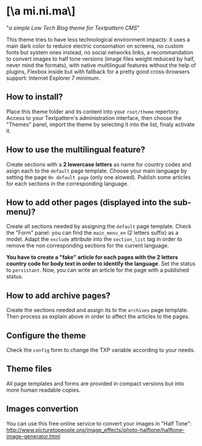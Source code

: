 # [\a mi.ni.ma\\]
"_a simple Low Tech Blog theme for Textpattern CMS_"

This theme tries to have less technological environment impacts: it uses a main dark color to reduice electric consomation on screens, no custom fonts but system ones instead, no social networks links, a recommandation to convert images to half tone versions (image files weight reduiced by half, never mind the formats), with native multilingual features without the help of plugins, Flexbox inside but with fallback for a pretty good cross-browsers support: Internet Explorer 7 minimum.

## How to install?

Place this theme folder and its content into your `root/theme` repertory. Access to your Textpattern's administration interface, then choose the "Themes" panel, import the theme by selecting it into the list, finaly activate it.

## How to use the multilingual feature?

Create sections with a **2 lowercase letters** as name for country codes and asign each to the `default` page template. Choose your main language by setting the page `On default page` (only one alowed). Publish some articles for each sections in the corresponding language.

## How to add other pages (displayed into the sub-menu)?

Create all sections needed by assigning the `default` page template. Check the "Form" panel: you can find the `main_menu_en` (2 letters suffix) as a model. Adapt the `exclude` attribute into the `section_list` tag in order to remove the non corresponding sections for the current language.

**You have to create a "fake" article for each pages with the 2 letters country code for body text in order to identify the language**. Set the status to `persistant`. Now, you can write an article for the page with a published status.

## How to add archive pages?

Create the sections needed and assign its to the `archives` page template. Then process as explain above in order to affect the articles to the pages.

## Configure the theme

Check the `config` form to change the TXP variable according to your needs.

## Theme files

All page templates and forms are provided in compact versions but into more human readable copies. 

## Images convertion

You can use this free online service to convert your images in "Half Tone": http://www.picturetopeople.org/image_effects/photo-halftone/halftone-image-generator.html
